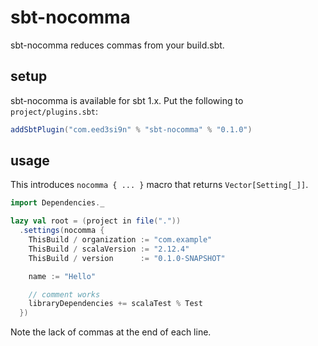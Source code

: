 sbt-nocomma
===========

sbt-nocomma reduces commas from your build.sbt.

setup
-----

sbt-nocomma is available for sbt 1.x. Put the following to `project/plugins.sbt`:

```scala
addSbtPlugin("com.eed3si9n" % "sbt-nocomma" % "0.1.0")
```

usage
-----

This introduces `nocomma { ... }` macro that returns `Vector[Setting[_]]`.


```scala
import Dependencies._

lazy val root = (project in file("."))
  .settings(nocomma {
    ThisBuild / organization := "com.example"
    ThisBuild / scalaVersion := "2.12.4"
    ThisBuild / version      := "0.1.0-SNAPSHOT"

    name := "Hello"

    // comment works
    libraryDependencies += scalaTest % Test
  })
```

Note the lack of commas at the end of each line.
